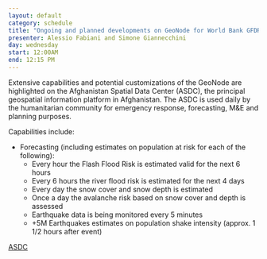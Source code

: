 ```yaml
---
layout: default
category: schedule
title: "Ongoing and planned developments on GeoNode for World Bank GFDRR Group"
presenter: Alessio Fabiani and Simone Giannecchini
day: wednesday
start: 12:00AM
end: 12:15 PM
---
```


Extensive capabilities and potential customizations of the GeoNode are highlighted on the Afghanistan Spatial Data Center (ASDC), the principal geospatial information platform in Afghanistan. The ASDC is used daily by the humanitarian community for emergency response, forecasting, M&E and planning purposes.  

Capabilities include:

* Forecasting (including estimates on population at risk for each of the following):
  * Every hour the Flash Flood Risk is estimated valid for the next 6 hours
  * Every 6 hours the river flood risk is estimated for the next 4 days
  * Every day the snow cover and snow depth is estimated
  * Once a day the avalanche risk based on snow cover and depth is assessed
  * Earthquake data is being monitored every 5 minutes
  * +5M Earthquakes estimates on population shake intensity (approx. 1 1/2 hours after event)

[ASDC](http://asdc.immap.org)
